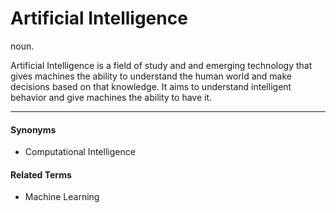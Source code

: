 # Artificial Intelligence
noun.

Artificial Intelligence is a field of study and and emerging technology that gives machines the ability to understand the human world and make decisions based on that knowledge. It aims to understand intelligent behavior and give machines the ability to have it.

***

#### Synonyms
* Computational Intelligence

#### Related Terms
* Machine Learning

